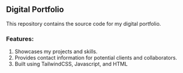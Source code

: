 ## Digital Portfolio

This repository contains the source code for my digital portfolio.

### Features:
1. Showcases my projects and skills.
2. Provides contact information for potential clients and collaborators.
3. Built using TailwindCSS, Javascript, and HTML